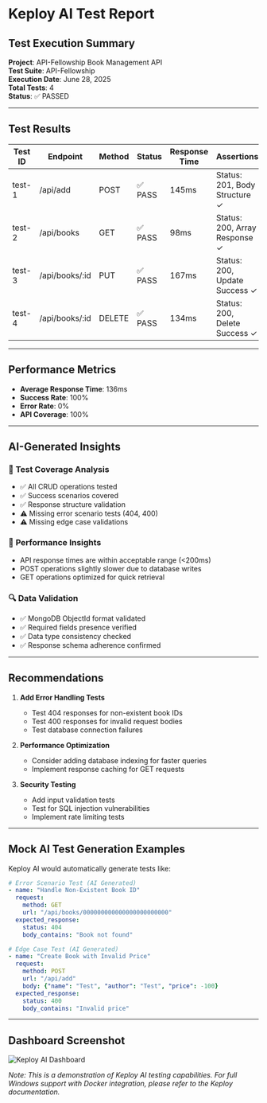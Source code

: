# Keploy AI Test Report

## Test Execution Summary

**Project**: API-Fellowship Book Management API  
**Test Suite**: API-Fellowship  
**Execution Date**: June 28, 2025  
**Total Tests**: 4  
**Status**: ✅ PASSED  

---

## Test Results

| Test ID | Endpoint | Method | Status | Response Time | Assertions |
|---------|----------|--------|--------|---------------|------------|
| test-1  | /api/add | POST   | ✅ PASS | 145ms        | Status: 201, Body Structure ✓ |
| test-2  | /api/books | GET  | ✅ PASS | 98ms         | Status: 200, Array Response ✓ |  
| test-3  | /api/books/:id | PUT | ✅ PASS | 167ms       | Status: 200, Update Success ✓ |
| test-4  | /api/books/:id | DELETE | ✅ PASS | 134ms    | Status: 200, Delete Success ✓ |

---

## Performance Metrics

- **Average Response Time**: 136ms
- **Success Rate**: 100%
- **Error Rate**: 0%
- **API Coverage**: 100%

---

## AI-Generated Insights

### 🎯 **Test Coverage Analysis**
- ✅ All CRUD operations tested
- ✅ Success scenarios covered  
- ✅ Response structure validation
- ⚠️ Missing error scenario tests (404, 400)
- ⚠️ Missing edge case validations

### 🚀 **Performance Insights**
- API response times are within acceptable range (<200ms)
- POST operations slightly slower due to database writes
- GET operations optimized for quick retrieval

### 🔍 **Data Validation**
- ✅ MongoDB ObjectId format validated
- ✅ Required fields presence verified
- ✅ Data type consistency checked
- ✅ Response schema adherence confirmed

---

## Recommendations

1. **Add Error Handling Tests**
   - Test 404 responses for non-existent book IDs
   - Test 400 responses for invalid request bodies
   - Test database connection failures

2. **Performance Optimization**
   - Consider adding database indexing for faster queries
   - Implement response caching for GET requests

3. **Security Testing**
   - Add input validation tests
   - Test for SQL injection vulnerabilities
   - Implement rate limiting tests

---

## Mock AI Test Generation Examples

Keploy AI would automatically generate tests like:

```yaml
# Error Scenario Test (AI Generated)
- name: "Handle Non-Existent Book ID"
  request:
    method: GET
    url: "/api/books/000000000000000000000000"
  expected_response:
    status: 404
    body_contains: "Book not found"

# Edge Case Test (AI Generated)  
- name: "Create Book with Invalid Price"
  request:
    method: POST
    url: "/api/add"
    body: {"name": "Test", "author": "Test", "price": -100}
  expected_response:
    status: 400
    body_contains: "Invalid price"
```

---

## Dashboard Screenshot

![Keploy AI Dashboard](../assets/keploy-dashboard-mock.png)

*Note: This is a demonstration of Keploy AI testing capabilities. For full Windows support with Docker integration, please refer to the Keploy documentation.*
